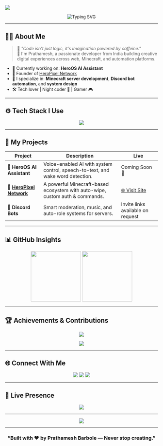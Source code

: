 <!-- Header Banner -->
<img src="https://capsule-render.vercel.app/api?type=waving&color=0:36D1DC,100:5B86E5&height=180&section=header&text=Hi%20I'm%20Prathamesh%20Barbole%20🚀&fontSize=35&fontAlign=50&fontColor=ffffff" />

<p align="center">
  <img src="https://readme-typing-svg.herokuapp.com?font=Fira+Code&size=24&duration=2000&pause=1000&color=5B86E5&center=true&vCenter=true&multiline=true&width=600&lines=IT+Engineering+Student;Software+Developer+%7C+Minecraft+Network+Architect;Discord+Bot+Automator+%7C+Web+Tech+Explorer;Founder+of+HeroPixel+Network+%7C+HeroOS+Creator" alt="Typing SVG" />
</p>

---

## 🧑‍💻 About Me

> 🧠 *"Code isn't just logic, it's imagination powered by caffeine."*  
> 👋 I'm Prathamesh, a passionate developer from India building creative digital experiences across web, Minecraft, and automation platforms.

- 🔭 Currently working on: **HeroOS AI Assistant**  
- 🚀 Founder of [HeroPixel Network](http://heroos.tech)  
- 🧩 I specialize in: **Minecraft server development**, **Discord bot automation**, and **system design**  
- 🛠️ Tech lover | Night coder 🌙 | Gamer 🎮

---

## ⚙️ Tech Stack I Use

<p align="center">
  <img src="https://skillicons.dev/icons?i=java,cpp,python,js,nodejs,html,css,react,mongodb,mysql,vscode,linux,discord,git,github&theme=dark" />
</p>

---

## 💼 My Projects

| Project | Description | Live |
|--------|-------------|------|
| 🔹 **HeroOS AI Assistant** | Voice-enabled AI with system control, speech-to-text, and wake word detection. | Coming Soon 🚧 |
| 🔹 [**HeroPixel Network**](http://heroos.tech) | A powerful Minecraft-based ecosystem with auto-wipe, custom auth & commands. | [🌐 Visit Site](http://heroos.tech) |
| 🔹 **Discord Bots** | Smart moderation, music, and auto-role systems for servers. | Invite links available on request |

---

## 📊 GitHub Insights

<div align="center">
  <img src="https://github-readme-stats.vercel.app/api?username=2208Prathamesh&show_icons=true&theme=radical&count_private=true" height="165"/>
  <img src="https://github-readme-stats.vercel.app/api/top-langs/?username=2208Prathamesh&layout=compact&theme=radical" height="165"/>
</div>

---

## 🏆 Achievements & Contributions

<p align="center">
  <img src="https://github-profile-trophy.vercel.app/?username=2208Prathamesh&theme=matrix&margin-w=10&no-frame=true" />
</p>

<p align="center">
  <img src="https://github-readme-activity-graph.vercel.app/graph?username=2208Prathamesh&theme=react-dark&area=true&hide_border=true" />
</p>

---

## 🌐 Connect With Me

<p align="center">
  <a href="mailto:heropixelnetwork@gmail.com"><img src="https://img.shields.io/badge/Gmail-D14836?style=for-the-badge&logo=gmail&logoColor=white"></a>
  <a href="https://discord.com/users/794211471516893204"><img src="https://img.shields.io/badge/Discord-7289DA?style=for-the-badge&logo=discord&logoColor=white"></a>
  <a href="http://heroos.tech"><img src="https://img.shields.io/badge/Website-1DA1F2?style=for-the-badge&logo=google-chrome&logoColor=white"></a>
</p>

---

## 👀 Live Presence

<p align="center">
  <img src="https://lanyard.cnrad.dev/api/794211471516893204?theme=dark&borderRadius=10px&idleMessage=Offline%20but%20coding%20👨‍💻" />
</p>

---

<p align="center">
  <img src="https://komarev.com/ghpvc/?username=2208Prathamesh&label=Profile%20Views&color=5B86E5&style=flat-square" />
</p>

---

<h3 align="center">“Built with ❤️ by Prathamesh Barbole — Never stop creating.”</h3>

